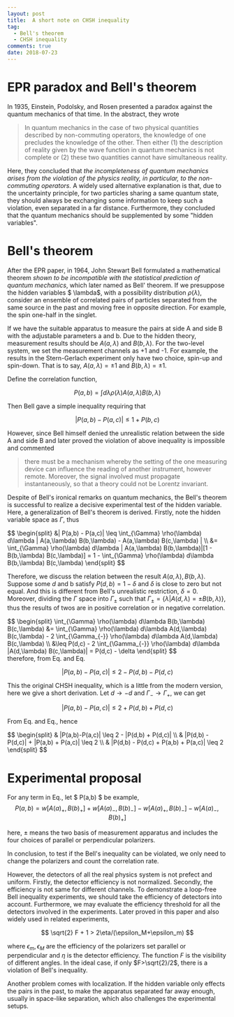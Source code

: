 ```yaml
---
layout: post
title:  A short note on CHSH inequality
tag: 
  - Bell's theorem
  - CHSH inequality
comments: true
date: 2018-07-23
---
```



# EPR paradox and Bell's theorem

In 1935, Einstein, Podolsky, and Rosen presented a paradox
against the quantum mechanics of that time. In the abstract, they wrote
<!-- more -->

> In quantum mechanics in the case of two physical quantities described
> by non-commuting operators, the knowledge of one precludes the
> knowledge of the other. Then either (1) the description of reality
> given by the wave function in quantum mechanics is not complete or (2)
> these two quantities cannot have simultaneous reality.

Here, they concluded that *the incompleteness of quantum mechanics
arises from the violation of the physics reality, in particular, to the
non-commuting operators.* A widely used alternative explanation is that,
due to the uncertainty principle, for two particles sharing a same
quantum state, they should always be exchanging some information to keep
such a violation, even separated in a far distance. Furthermore, they
concluded that the quantum mechanics should be supplemented by some
"hidden variables".

# Bell's theorem

After the EPR paper, in 1964, John Stewart Bell formulated a mathematical theorem *shown to be incompatible with the statistical prediction of quantum mechanics*, which later named as Bell' theorem. If we presuppose the hidden variables $ \lambda$, with a possibility distribution $\rho(\lambda)$, consider an ensemble of correlated pairs of particles separated from the same source in the past and moving free in opposite direction. For example, the spin one-half in the singlet.

If we have the suitable apparatus to measure the pairs at side A and side B with the adjustable parameters a and b. Due to the hidden theory, measurement results should be $A(a,\lambda)$ and $B(b,\lambda)$. For the two-level system, we set the measurement channels as +1 and -1. For example, the results in the Stern-Gerlach experiment only have two choice, spin-up and spin-down. That is to say, $A(a,\lambda)=\pm 1$ and $B(b,\lambda)=\pm 1$.

Define the correlation function,

$$
P(a,b) = \int d\lambda \rho(\lambda) A(a,\lambda) B(b,\lambda)
$$

Then Bell gave a simple inequality requiring that

$$
| P(a,b) - P(a,c) | \leq 1 + P(b,c)
$$

However, since Bell himself denied the unrealistic relation between the side A and side B and later proved the violation of above inequality is impossible and commented

> there must be a mechanism whereby the setting of the one measuring
  device can influence the reading of another instrument, however
  remote. Moreover, the signal involved must propagate instantaneously,
  so that a theory could not be Lorentz invariant.

Despite of Bell's ironical remarks on quantum mechanics, the Bell's theorem is successful to realize a decisive experimental test of the hidden variable. Here, a generalization of Bell's theorem is derived. Firstly, note the hidden variable space as $\Gamma$, thus

<div>
$$
\begin{split}
    &| P(a,b) - P(a,c)| 
    \leq \int_{\Gamma} \rho(\lambda) d\lambda | A(a,\lambda) B(b,\lambda) - A(a,\lambda) B(c,\lambda) | \\
    &= \int_{\Gamma} \rho(\lambda) d\lambda | A(a,\lambda) B(b,\lambda)|[1 - B(b,\lambda) B(c,\lambda)]
    = 1 - \int_{\Gamma} \rho(\lambda) d\lambda B(b,\lambda) B(c,\lambda)
\end{split}
$$
</div>

Therefore, we discuss the relation between the result $A(a, \lambda), B(b, \lambda)$. Suppose some $d$ and b satisfy $P(d,b)=1-\delta$ and $\delta$ is close to zero but not equal. And this is different from Bell's unrealistic restriction, $\delta=0$. Moreover, dividing the $\Gamma$ space into $\Gamma_\pm$ such that $\Gamma_\pm=\{ \lambda | A(d,\lambda)=\pm B(b,\lambda)  \}$, thus the results of twos are in positive correlation or in negative correlation.

<div>
$$
\begin{split}
        \int_{\Gamma} \rho(\lambda) d\lambda B(b,\lambda) B(c,\lambda)
    &= \int_{\Gamma} \rho(\lambda) d\lambda A(d,\lambda) B(c,\lambda)
    - 2 \int_{\Gamma_{-}} \rho(\lambda) d\lambda A(d,\lambda) B(c,\lambda) \\
    &\leq P(d,c) - 2 \int_{\Gamma_{-}} \rho(\lambda) d\lambda |A(d,\lambda) B(c,\lambda)|
    = P(d,c) - \delta
    \end{split}
$$
</div>
therefore, from Eq. and Eq.

$$
|P(a,b)-P(a,c)| \leq 2-P(d,b)-P(d,c)
$$

This the original CHSH inequality, which is a little from the modern version, here we give a short derivation. Let $d\rightarrow -d$ and $\Gamma_{-}\rightarrow\Gamma_{+}$, we can get

$$
|P(a,b)-P(a,c)| \leq 2 + P(d,b) + P(d,c)
$$

From Eq. and Eq., hence 

<div>
$$
\begin{split}
    & |P(a,b)-P(a,c)| \leq 2 - |P(d,b) + P(d,c)| \\
    & |P(d,b) - P(d,c)| + |P(a,b) + P(a,c)| \leq 2 \\
    & |P(d,b) - P(d,c) + P(a,b) + P(a,c)| \leq 2
\end{split}
$$
</div>

# Experimental proposal

For any term in Eq., let $ P(a,b) $ be example,
$$
P(a,b)=w [A(a)_+,B(b)_+]+w [A(a)_-,B(b)_-]-w [A(a)_+,B(b)_-]-w [A(a)_-,B(b)_+]
$$

here, $\pm$ means the two basis of measurement apparatus and includes the four choices of parallel or perpendicular polarizers.

In conclusion, to test if the Bell's inequality can be violated, we only need to change the polarizers and count the correlation rate.

However, the detectors of all the real physics system is not prefect and uniform. Firstly, the detector efficiency is not normalized. Secondly, the efficiency is not same for different channels. To demonstrate a loop-free Bell inequality experiments, we should take the efficiency of detectors into account. Furthermore, we may evaluate the efficiency threshold for all the detectors involved in the experiments. Later proved in this paper and also widely used in related experiments,

$$
\sqrt{2} F + 1 > 2\eta/(\epsilon_M+\epsilon_m)
$$

where $\epsilon_m,\epsilon_M$ are the efficiency of the polarizers set parallel or perpendicular and $\eta$ is the detector efficiency. The function $F$ is the visibility of different angles. In the ideal case, if only $F>\sqrt{2}/2$, there is a violation of Bell's inequality.

Another problem comes with localization. If the hidden variable only effects the pairs in the past, to make the apparatus separated far away enough, usually in space-like separation, which also challenges the experimental setups.


